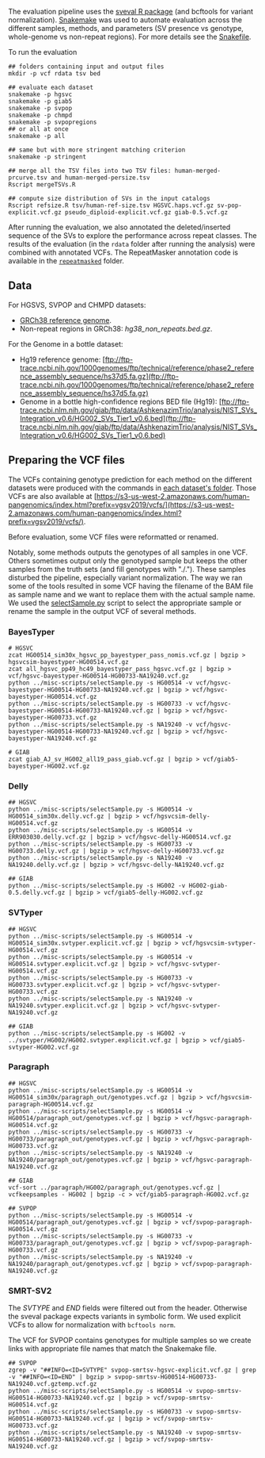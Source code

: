 The evaluation pipeline uses the [sveval R package](https://github.com/jmonlong/sveval) (and bcftools for variant normalization).
[Snakemake](https://snakemake.readthedocs.io/en/stable/) was used to automate evaluation across the different samples, methods, and parameters (SV presence vs genotype, whole-genome vs non-repeat regions).
For more details see the [Snakefile](Snakefile).

To run the evaluation

```
## folders containing input and output files
mkdir -p vcf rdata tsv bed

## evaluate each dataset
snakemake -p hgsvc
snakemake -p giab5
snakemake -p svpop
snakemake -p chmpd
snakemake -p svpopregions
## or all at once
snakemake -p all

## same but with more stringent matching criterion
snakemake -p stringent

## merge all the TSV files into two TSV files: human-merged-prcurve.tsv and human-merged-persize.tsv 
Rscript mergeTSVs.R

## compute size distribution of SVs in the input catalogs
Rscript refsize.R tsv/human-ref-size.tsv HGSVC.haps.vcf.gz sv-pop-explicit.vcf.gz pseudo_diploid-explicit.vcf.gz giab-0.5.vcf.gz
```

After running the evaluation, we also annotated the deleted/inserted sequence of the SVs to explore the performance across repeat classes.
The results of the evaluation (in the `rdata` folder after running the analysis) were combined with annotated VCFs.
The RepeatMasker annotation code is available in the [`repeatmasked`](repeatmasked) folder.

## Data

For HGSVS, SVPOP and CHMPD datasets:

- [GRCh38 reference genome](http://hgdownload.soe.ucsc.edu/goldenPath/hg38/bigZips/hg38.fa.gz).
- Non-repeat regions in GRCh38: *hg38_non_repeats.bed.gz*.

For the Genome in a bottle dataset:

- Hg19 reference genome: [ftp://ftp-trace.ncbi.nih.gov/1000genomes/ftp/technical/reference/phase2_reference_assembly_sequence/hs37d5.fa.gz](ftp://ftp-trace.ncbi.nih.gov/1000genomes/ftp/technical/reference/phase2_reference_assembly_sequence/hs37d5.fa.gz)
- Genome in a bottle high-confidence regions BED file (Hg19): [ftp://ftp-trace.ncbi.nlm.nih.gov/giab/ftp/data/AshkenazimTrio/analysis/NIST_SVs_Integration_v0.6/HG002_SVs_Tier1_v0.6.bed](ftp://ftp-trace.ncbi.nlm.nih.gov/giab/ftp/data/AshkenazimTrio/analysis/NIST_SVs_Integration_v0.6/HG002_SVs_Tier1_v0.6.bed)


## Preparing the VCF files

The VCFs containing genotype prediction for each method on the different datasets were produced with the commands in [each dataset's folder](..).
Those VCFs are also available at [https://s3-us-west-2.amazonaws.com/human-pangenomics/index.html?prefix=vgsv2019/vcfs/](https://s3-us-west-2.amazonaws.com/human-pangenomics/index.html?prefix=vgsv2019/vcfs/). 

Before evaluation, some VCF files were reformatted or renamed.

Notably, some methods outputs the genotypes of all samples in one VCF.
Others sometimes output only the genotyped sample but keeps the other samples from the truth sets (and fill genotypes with "./."). 
These samples disturbed the pipeline, especially variant normalization.
The way we ran some of the tools resulted in some VCF having the filename of the BAM file as sample name and we want to replace them with the actual sample name.
We used the [selectSample.py](../misc-scripts/selectSample.py) script to select the appropriate sample or rename the sample in the output VCF of several methods.


### BayesTyper

```
# HGSVC
zcat HG00514_sim30x_hgsvc_pp_bayestyper_pass_nomis.vcf.gz | bgzip > hgsvcsim-bayestyper-HG00514.vcf.gz
zcat all_hgsvc_pp49_hc49_bayestyper_pass_hgsvc.vcf.gz | bgzip > vcf/hgsvc-bayestyper-HG00514-HG00733-NA19240.vcf.gz
python ../misc-scripts/selectSample.py -s HG00514 -v vcf/hgsvc-bayestyper-HG00514-HG00733-NA19240.vcf.gz | bgzip > vcf/hgsvc-bayestyper-HG00514.vcf.gz
python ../misc-scripts/selectSample.py -s HG00733 -v vcf/hgsvc-bayestyper-HG00514-HG00733-NA19240.vcf.gz | bgzip > vcf/hgsvc-bayestyper-HG00733.vcf.gz
python ../misc-scripts/selectSample.py -s NA19240 -v vcf/hgsvc-bayestyper-HG00514-HG00733-NA19240.vcf.gz | bgzip > vcf/hgsvc-bayestyper-NA19240.vcf.gz

# GIAB
zcat giab_AJ_sv_HG002_all19_pass_giab.vcf.gz | bgzip > vcf/giab5-bayestyper-HG002.vcf.gz
```

### Delly

```
## HGSVC
python ../misc-scripts/selectSample.py -s HG00514 -v HG00514_sim30x.delly.vcf.gz | bgzip > vcf/hgsvcsim-delly-HG00514.vcf.gz
python ../misc-scripts/selectSample.py -s HG00514 -v ERR903030.delly.vcf.gz | bgzip > vcf/hgsvc-delly-HG00514.vcf.gz
python ../misc-scripts/selectSample.py -s HG00733 -v HG00733.delly.vcf.gz | bgzip > vcf/hgsvc-delly-HG00733.vcf.gz
python ../misc-scripts/selectSample.py -s NA19240 -v NA19240.delly.vcf.gz | bgzip > vcf/hgsvc-delly-NA19240.vcf.gz

## GIAB
python ../misc-scripts/selectSample.py -s HG002 -v HG002-giab-0.5.delly.vcf.gz | bgzip > vcf/giab5-delly-HG002.vcf.gz
```

### SVTyper

```
## HGSVC
python ../misc-scripts/selectSample.py -s HG00514 -v HG00514_sim30x.svtyper.explicit.vcf.gz | bgzip > vcf/hgsvcsim-svtyper-HG00514.vcf.gz
python ../misc-scripts/selectSample.py -s HG00514 -v HG00514.svtyper.explicit.vcf.gz | bgzip > vcf/hgsvc-svtyper-HG00514.vcf.gz
python ../misc-scripts/selectSample.py -s HG00733 -v HG00733.svtyper.explicit.vcf.gz | bgzip > vcf/hgsvc-svtyper-HG00733.vcf.gz
python ../misc-scripts/selectSample.py -s NA19240 -v NA19240.svtyper.explicit.vcf.gz | bgzip > vcf/hgsvc-svtyper-NA19240.vcf.gz

## GIAB
python ../misc-scripts/selectSample.py -s HG002 -v ../svtyper/HG002/HG002.svtyper.explicit.vcf.gz | bgzip > vcf/giab5-svtyper-HG002.vcf.gz
```

### Paragraph

```
## HGSVC
python ../misc-scripts/selectSample.py -s HG00514 -v HG00514_sim30x/paragraph_out/genotypes.vcf.gz | bgzip > vcf/hgsvcsim-paragraph-HG00514.vcf.gz
python ../misc-scripts/selectSample.py -s HG00514 -v HG00514/paragraph_out/genotypes.vcf.gz | bgzip > vcf/hgsvc-paragraph-HG00514.vcf.gz
python ../misc-scripts/selectSample.py -s HG00733 -v HG00733/paragraph_out/genotypes.vcf.gz | bgzip > vcf/hgsvc-paragraph-HG00733.vcf.gz
python ../misc-scripts/selectSample.py -s NA19240 -v NA19240/paragraph_out/genotypes.vcf.gz | bgzip > vcf/hgsvc-paragraph-NA19240.vcf.gz

## GIAB
vcf-sort ../paragraph/HG002/paragraph_out/genotypes.vcf.gz | vcfkeepsamples - HG002 | bgzip -c > vcf/giab5-paragraph-HG002.vcf.gz

## SVPOP
python ../misc-scripts/selectSample.py -s HG00514 -v HG00514/paragraph_out/genotypes.vcf.gz | bgzip > vcf/svpop-paragraph-HG00514.vcf.gz
python ../misc-scripts/selectSample.py -s HG00733 -v HG00733/paragraph_out/genotypes.vcf.gz | bgzip > vcf/svpop-paragraph-HG00733.vcf.gz
python ../misc-scripts/selectSample.py -s NA19240 -v NA19240/paragraph_out/genotypes.vcf.gz | bgzip > vcf/svpop-paragraph-NA19240.vcf.gz
```

### SMRT-SV2

The *SVTYPE* and *END* fields were filtered out from the header.
Otherwise the sveval package expects variants in symbolic form.
We used explicit VCFs to allow for normalization with `bcftools norm`.

The VCF for SVPOP contains genotypes for multiple samples so we create links with appropriate file names that match the Snakemake file.

```
## SVPOP
zgrep -v "##INFO=<ID=SVTYPE" svpop-smrtsv-hgsvc-explicit.vcf.gz | grep -v "##INFO=<ID=END" | bgzip > svpop-smrtsv-HG00514-HG00733-NA19240.vcf.gztemp.vcf.gz
python ../misc-scripts/selectSample.py -s HG00514 -v svpop-smrtsv-HG00514-HG00733-NA19240.vcf.gz | bgzip > vcf/svpop-smrtsv-HG00514.vcf.gz
python ../misc-scripts/selectSample.py -s HG00733 -v svpop-smrtsv-HG00514-HG00733-NA19240.vcf.gz | bgzip > vcf/svpop-smrtsv-HG00733.vcf.gz
python ../misc-scripts/selectSample.py -s NA19240 -v svpop-smrtsv-HG00514-HG00733-NA19240.vcf.gz | bgzip > vcf/svpop-smrtsv-NA19240.vcf.gz
```
